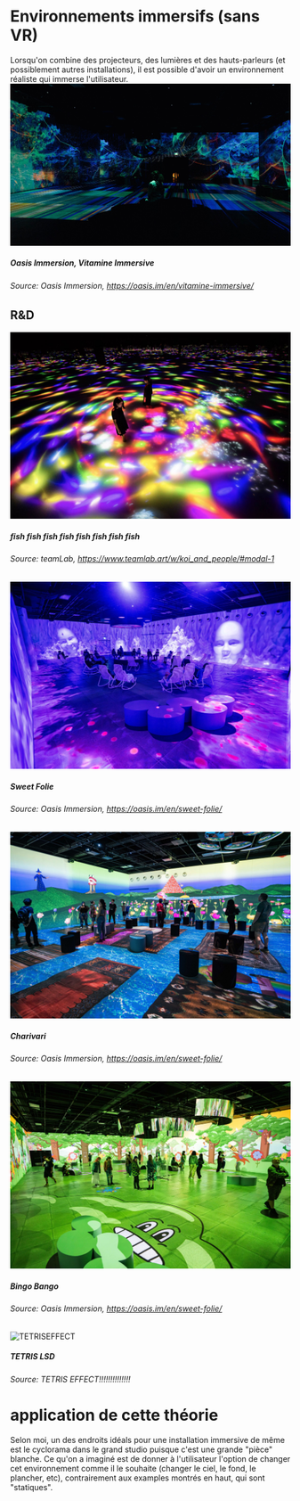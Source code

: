 # Environnements immersifs (sans VR)
Lorsqu'on combine des projecteurs, des lumières et des hauts-parleurs (et possiblement autres installations), il est possible d'avoir un environnement réaliste qui immerse l'utilisateur.
![vitamine](media/pres2/vitamineimmersive.jpg)
##### Oasis Immersion, Vitamine Immersive
###### Source: Oasis Immersion, https://oasis.im/en/vitamine-immersive/

## R&D

![fish](media/pres2/danceofkoi.jpg)
##### fish fish fish fish fish fish fish fish
###### Source: teamLab, https://www.teamlab.art/w/koi_and_people/#modal-1


![sweetfolie](media/pres2/sweetfollie.jpg)
##### Sweet Folie
###### Source: Oasis Immersion, https://oasis.im/en/sweet-folie/

![sweetfolie](media/pres2/charivari.jpg)
##### Charivari
###### Source: Oasis Immersion, https://oasis.im/en/sweet-folie/

![sweetfolie](media/pres2/bingobango.jpg)
##### Bingo Bango
###### Source: Oasis Immersion, https://oasis.im/en/sweet-folie/

![TETRISEFFECT](https://media.tenor.com/i-bZQMc4gPIAAAAC/tetris-effect-ps4.gif)
##### TETRIS LSD
###### Source: TETRIS EFFECT!!!!!!!!!!!!!!


# application de cette théorie
Selon moi, un des endroits idéals pour une installation immersive de même est le cyclorama dans le grand studio puisque c'est une grande "pièce" blanche. Ce qu'on a imaginé est de donner à l'utilisateur l'option de changer cet environnement comme il le souhaite (changer le ciel, le fond, le plancher, etc), contrairement aux examples montrés en haut, qui sont "statiques".
